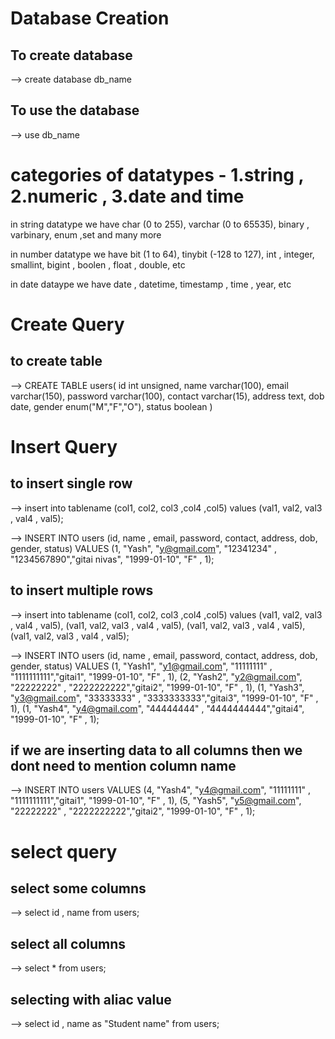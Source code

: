 # Database Creation

## To create database 
--> create database db_name

## To use the database 
--> use db_name

# categories of datatypes - 1.string , 2.numeric , 3.date and time

in string datatype we have char (0 to 255), varchar (0 to 65535), binary , varbinary, enum ,set and many more

in number datatype we have bit (1 to 64), tinybit (-128 to 127), int , integer, smallint, bigint , boolen , float , double, etc

in date dataype we have date , datetime, timestamp , time , year, etc

# Create Query

## to create table

--> CREATE TABLE users(
    id int unsigned,
    name varchar(100),
    email varchar(150),
    password varchar(100),
    contact varchar(15),
    address text,
    dob date,
    gender enum("M","F","O"),
    status boolean
)

# Insert Query 
## to insert single row 

--> insert into tablename (col1, col2, col3 ,col4 ,col5) values (val1, val2, val3 , val4 , val5);

--> INSERT INTO users
(id, name , email, password, contact, address, dob, gender, status) VALUES 
(1, "Yash", "y@gmail.com", "12341234" , "1234567890","gitai nivas", "1999-01-10", "F" , 1);

## to insert multiple rows 

--> insert into tablename 
(col1, col2, col3 ,col4 ,col5) values 
(val1, val2, val3 , val4 , val5),
(val1, val2, val3 , val4 , val5),
(val1, val2, val3 , val4 , val5),
(val1, val2, val3 , val4 , val5);

--> INSERT INTO users
(id, name , email, password, contact, address, dob, gender, status) VALUES 
(1, "Yash1", "y1@gmail.com", "11111111" , "1111111111","gitai1", "1999-01-10", "F" , 1),
(2, "Yash2", "y2@gmail.com", "22222222" , "2222222222","gitai2", "1999-01-10", "F" , 1),
(1, "Yash3", "y3@gmail.com", "33333333" , "3333333333","gitai3", "1999-01-10", "F" , 1),
(1, "Yash4", "y4@gmail.com", "44444444" , "4444444444","gitai4", "1999-01-10", "F" , 1);

## if we are inserting data to all columns then we dont need to mention column name 

--> INSERT INTO users VALUES 
(4, "Yash4", "y4@gmail.com", "11111111" , "1111111111","gitai1", "1999-01-10", "F" , 1),
(5, "Yash5", "y5@gmail.com", "22222222" , "2222222222","gitai2", "1999-01-10", "F" , 1);


# select query

## select some columns 
--> select id , name from users;

## select all columns 
--> select * from users;

## selecting with aliac value
--> select id , name as "Student name" from users;

